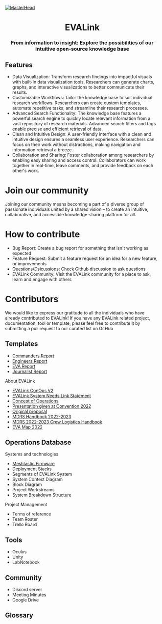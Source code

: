 [![MasterHead](http://nextgen.marssociety.org/images/logo/TMSlogo.png)](https://rishavchanda.io)
<h1 align="center">EVALink</h1>
<h3 align="center">From information to insight: Explore the possibilities of our intuitive open-source knowledge base</h3>

## Features
* Data Visualization: Transform research findings into impactful visuals with built-in data visualization tools. Researchers can generate charts, graphs, and interactive visualizations to better communicate their results.
* Customizable Workflows: Tailor the knowledge base to suit individual research workflows. Researchers can create custom templates, automate repetitive tasks, and streamline their research processes.
* Advanced Search Functionality: The knowledge base features a powerful search engine to quickly locate relevant information from a vast repository of research materials. Advanced search filters and tags enable precise and efficient retrieval of data.
* Clean and Intuitive Design: A user-friendly interface with a clean and intuitive design ensures a seamless user experience. Researchers can focus on their work without distractions, making navigation and information retrieval a breeze.
* Collaboration and Sharing: Foster collaboration among researchers by enabling easy sharing and access control. Collaborators can work together in real-time, leave comments, and provide feedback on each other's work.

# Join our community
Joining our community means becoming a part of a diverse group of passionate individuals united by a shared vision – to create an intuitive, collaborative, and accessible knowledge-sharing platform for all.

# How to contribute
* Bug Report: Create a bug report for something that isn't working as expected
* Feature Request: Submit a feature request for an idea for a new feature, or improvements
* Questions/Dsicussions: Check Github discussion to ask questions
* EVALink Community: Visit the EVALink community for a place to ask, learn and engage with others

# Contributors
We would like to express our gratitude to all the individuals who have already contributed to EVALink! If you have any EVALink related project, documentation, tool or template, please feel free to contribute it by submitting a pull request to our curated list on GitHub

## Templates
* [Commanders Report](https://github.com/tl-designs/EVALink/wiki/Commander-Report)
* [Engineers Report](https://github.com/tl-designs/EVALink/wiki/Engineer-Report)
* [EVA Report](https://github.com/tl-designs/EVALink/wiki/EVA-Report)
* [Journalist Report](https://github.com/tl-designs/EVALink/wiki/Journalist-Report)

About EVALink
* [EVALink ConOps V2](https://docs.google.com/document/d/1iHeHU83C4U50O2XzC3SVuT-8TZvnNWu2Pd5R52IkA_o/edit)
* [EVALink System Needs Link Statement](https://docs.google.com/document/d/1eGMcxFoIn5pq23xA4Te6kofVh4dX1YqPSPHPWeO_JOg/edit)
* [Concept of Operations](https://docs.google.com/document/d/1UphB72prcQD0Qxw0wI7PGHq4SIi6rJJbngmwALe_Ik8/edit)
* [Presentation given at Convention 2022](https://drive.google.com/drive/u/1/folders/1pMrk0jYkFXAndg1KIUipAVDRLWoBTZ3p)
* [Original proposal](https://drive.google.com/drive/u/1/folders/1BA9zf7KgeMI3FppNqihKkv-kDcp2LdxR)
* [MDRS Handbook 2022-2023](https://github.com/tl-designs/EVALink/wiki/MDRS-Handbook-2022%E2%80%902023)
* [MDRS 2022-2023 Crew Logistics Handbook](https://github.com/tl-designs/EVALink/wiki/MDRS-Crew-Logistics-Book-2022%E2%80%902023)
* [EVA Map 2022](https://github.com/tl-designs/EVALink/wiki/EVA-Map-2022)

## Operations Database 

Systems and technologies
* [Meshtastic Firmware](https://drive.google.com/drive/folders/1F9NjHdx_2FtwXI61zKpQQos1VqugDgwt)
* Deployment Stacks
* Segments of EVALink System
* System Context Diagram
* Block Diagram
* Project Workstreams
* System Breakdown Structure

Project Management
* Terms of reference
* Team Roster
* Trello Board

## Tools
* Oculus
* Unity
* LabNotebook

## Community 
* Discord server
* Meeting Minutes
* Google Drive

## Glossary
